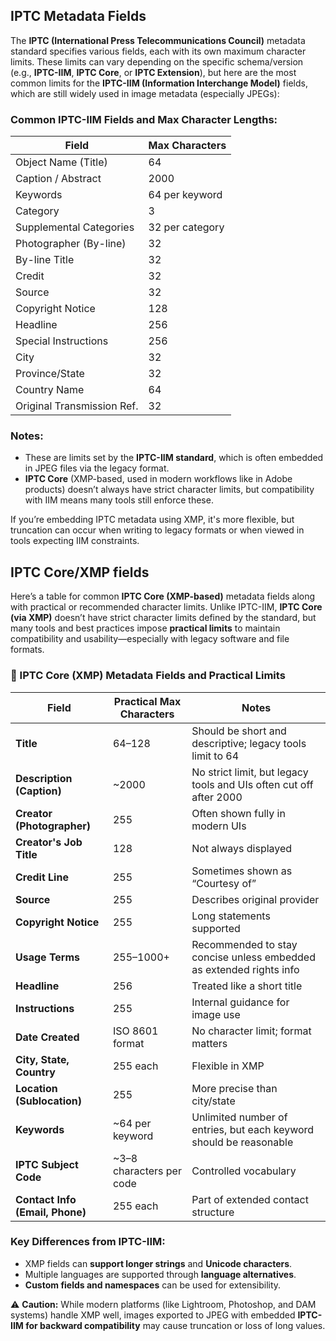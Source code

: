 ## IPTC Metadata Fields

The **IPTC (International Press Telecommunications Council)** metadata standard specifies various fields, each with its own maximum character limits. These limits can vary depending on the specific schema/version (e.g., **IPTC-IIM**, **IPTC Core**, or **IPTC Extension**), but here are the most common limits for the **IPTC-IIM (Information Interchange Model)** fields, which are still widely used in image metadata (especially JPEGs):

### Common IPTC-IIM Fields and Max Character Lengths:

| **Field**                    | **Max Characters** |
|-----------------------------|--------------------|
| Object Name (Title)         | 64                 |
| Caption / Abstract          | 2000               |
| Keywords                    | 64 per keyword     |
| Category                    | 3                  |
| Supplemental Categories     | 32 per category    |
| Photographer (By-line)      | 32                 |
| By-line Title               | 32                 |
| Credit                      | 32                 |
| Source                      | 32                 |
| Copyright Notice            | 128                |
| Headline                    | 256                |
| Special Instructions        | 256                |
| City                        | 32                 |
| Province/State              | 32                 |
| Country Name                | 64                 |
| Original Transmission Ref.  | 32                 |

### Notes:
- These are limits set by the **IPTC-IIM standard**, which is often embedded in JPEG files via the legacy format.
- **IPTC Core** (XMP-based, used in modern workflows like in Adobe products) doesn’t always have strict character limits, but compatibility with IIM means many tools still enforce these.

If you’re embedding IPTC metadata using XMP, it's more flexible, but truncation can occur when writing to legacy formats or when viewed in tools expecting IIM constraints.



## IPTC Core/XMP fields  


 Here’s a table for common **IPTC Core (XMP-based)** metadata fields along with practical or recommended character limits. Unlike IPTC-IIM, **IPTC Core (via XMP)** doesn’t have strict character limits defined by the standard, but many tools and best practices impose **practical limits** to maintain compatibility and usability—especially with legacy software and file formats.

### 🧾 IPTC Core (XMP) Metadata Fields and Practical Limits

| **Field**                      | **Practical Max Characters** | **Notes** |
|-------------------------------|-------------------------------|-----------|
| **Title**                     | 64–128                        | Should be short and descriptive; legacy tools limit to 64 |
| **Description (Caption)**     | ~2000                         | No strict limit, but legacy tools and UIs often cut off after 2000 |
| **Creator (Photographer)**    | 255                           | Often shown fully in modern UIs |
| **Creator's Job Title**       | 128                           | Not always displayed |
| **Credit Line**               | 255                           | Sometimes shown as “Courtesy of” |
| **Source**                    | 255                           | Describes original provider |
| **Copyright Notice**          | 255                           | Long statements supported |
| **Usage Terms**               | 255–1000+                     | Recommended to stay concise unless embedded as extended rights info |
| **Headline**                  | 256                           | Treated like a short title |
| **Instructions**              | 255                           | Internal guidance for image use |
| **Date Created**              | ISO 8601 format               | No character limit; format matters |
| **City, State, Country**      | 255 each                      | Flexible in XMP |
| **Location (Sublocation)**    | 255                           | More precise than city/state |
| **Keywords**                  | ~64 per keyword               | Unlimited number of entries, but each keyword should be reasonable |
| **IPTC Subject Code**         | ~3–8 characters per code      | Controlled vocabulary |
| **Contact Info (Email, Phone)**| 255 each                    | Part of extended contact structure |

### Key Differences from IPTC-IIM:
- XMP fields can **support longer strings** and **Unicode characters**.
- Multiple languages are supported through **language alternatives**.
- **Custom fields and namespaces** can be used for extensibility.

⚠️ **Caution:** While modern platforms (like Lightroom, Photoshop, and DAM systems) handle XMP well, images exported to JPEG with embedded **IPTC-IIM for backward compatibility** may cause truncation or loss of long values.


